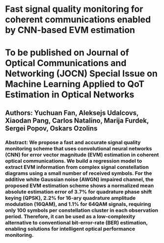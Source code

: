# Fast signal quality monitoring for coherent communications enabled by CNN-based EVM estimation
# To be published on Journal of Optical Communications and Networking (JOCN) Special Issue on Machine Learning Applied to QoT Estimation in Optical Networks
## Authors: Yuchuan Fan, Aleksejs Udalcovs, Xiaodan Pang, Carlos Natalino, Marija Furdek, Sergei Popov, Oskars Ozolins
### Abstract: We propose a fast and accurate signal quality monitoring scheme that uses convolutional neural networks (CNN) for error vector magnitude (EVM) estimation in coherent optical communications. We build a regression model to extract EVM information from complex signal constellation diagrams using a small number of received symbols. For the additive white Gaussian noise (AWGN) impaired channel, the proposed EVM estimation scheme shows a normalized mean absolute estimation error of 3.7% for quadrature phase shift keying (QPSK), 2.2% for 16-ary quadrature amplitude modulation (16QAM), and 1.1% for 64QAM signals, requiring only 100 symbols per constellation cluster in each observation period. Therefore, it can be used as a low-complexity alternative to conventional bit-error-rate (BER) estimation, enabling solutions for intelligent optical performance monitoring.
